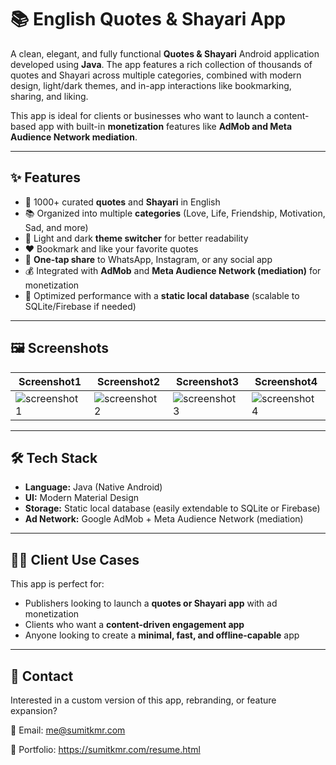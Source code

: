 # 📚 English Quotes & Shayari App

A clean, elegant, and fully functional **Quotes & Shayari** Android application developed using **Java**. The app features a rich collection of thousands of quotes and Shayari across multiple categories, combined with modern design, light/dark themes, and in-app interactions like bookmarking, sharing, and liking.

This app is ideal for clients or businesses who want to launch a content-based app with built-in **monetization** features like **AdMob and Meta Audience Network mediation**.

---

## ✨ Features

- 🧾 1000+ curated **quotes** and **Shayari** in English
- 📚 Organized into multiple **categories** (Love, Life, Friendship, Motivation, Sad, and more)
- 🌙 Light and dark **theme switcher** for better readability
- ❤️ Bookmark and like your favorite quotes
- 🔗 **One-tap share** to WhatsApp, Instagram, or any social app
- 💰 Integrated with **AdMob** and **Meta Audience Network (mediation)** for monetization
- 🚀 Optimized performance with a **static local database** (scalable to SQLite/Firebase if needed)

---

## 🖼️ Screenshots

| Screenshot1 | Screenshot2 | Screenshot3 | Screenshot4 |
|-------------|------------|------------|------------|
| ![screenshot1](screenshots/screenshot1.jpg) | ![screenshot2](screenshots/screenshot2.jpg) | ![screenshot3](screenshots/screenshot3.jpg) | ![screenshot4](screenshots/screenshot4.jpg) |


---

## 🛠️ Tech Stack

- **Language:** Java (Native Android)
- **UI:** Modern Material Design
- **Storage:** Static local database (easily extendable to SQLite or Firebase)
- **Ad Network:** Google AdMob + Meta Audience Network (mediation)

---

## 👨‍💼 Client Use Cases

This app is perfect for:
- Publishers looking to launch a **quotes or Shayari app** with ad monetization
- Clients who want a **content-driven engagement app**
- Anyone looking to create a **minimal, fast, and offline-capable** app

---

## 📩 Contact

Interested in a custom version of this app, rebranding, or feature expansion?

📧 Email: me@sumitkmr.com

💼 Portfolio: https://sumitkmr.com/resume.html

